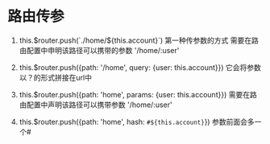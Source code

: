 # 路由传参

1. this.$router.push(`./home/${this.account}`) 第一种传参数的方式 需要在路由配置中申明该路径可以携带的参数 '/home/:user'

2. this.$router.push({path: '/home', query: {user: this.account}}) 它会将参数以？的形式拼接在url中

3. this.$router.push({path: 'home', params: {user: this.account}}) 需要在路由配置中声明该路径可以携带参数 '/home/:user'

4. this.$router.push({path: 'home', hash: `#${this.account}`}) 参数前面会多一个#